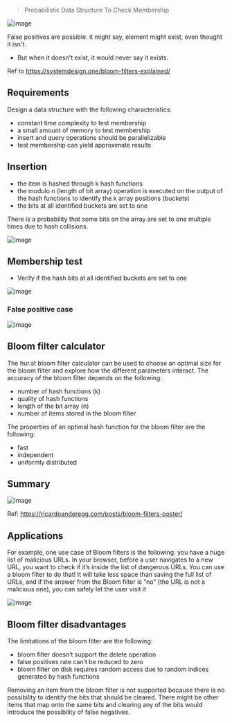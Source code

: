 > Probabilistic Data Structure To Check Membership

![image](https://github.com/user-attachments/assets/1e8361b7-303b-4f2f-b9d9-6fff343830b3)

False positives are possible. it might say, element might exist, even thought it isn't.
* But when it doesn't exist, it would never say it exists.

Ref to https://systemdesign.one/bloom-filters-explained/ 

## Requirements
Design a data structure with the following characteristics:
* constant time complexity to test membership
* a small amount of memory to test membership
* insert and query operations should be parallelizable
* test membership can yield approximate results

## Insertion

* the item is hashed through k hash functions
* the modulo n (length of bit array) operation is executed on the output of the hash functions to identify the k array positions (buckets)
* the bits at all identified buckets are set to one

There is a probability that some bits on the array are set to one multiple times due to hash collisions.

![image](https://github.com/user-attachments/assets/220efe39-5c59-41d4-acef-14d79f358613)

## Membership test
* Verify if the hash bits at all identified buckets are set to one

![image](https://github.com/user-attachments/assets/2dc29d8f-574a-41d9-b2db-c5e7804c1221)

### False positive case

![image](https://github.com/user-attachments/assets/3b31929d-0ee9-4cef-96cf-fbefa416b8ec)

## Bloom filter calculator

The hur.st bloom filter calculator can be used to choose an optimal size for the bloom filter and explore how the different parameters interact. The accuracy of the bloom filter depends on the following:

* number of hash functions (k)
* quality of hash functions
* length of the bit array (n)
* number of items stored in the bloom filter

The properties of an optimal hash function for the bloom filter are the following:
* fast
* independent
* uniformly distributed

## Summary
![image](https://github.com/user-attachments/assets/72efdd27-e1fb-4ed4-95ca-e876f89636d5)

Ref: https://ricardoanderegg.com/posts/bloom-filters-poster/

## Applications
For example, one use case of Bloom filters is the following: you have a huge list of malicious URLs. In your browser, before a user navigates to a new URL, you want to check if it’s inside the list of dangerous URLs. You can use a bloom filter to do that! It will take less space than saving the full list of URLs, and if the answer from the Bloom filter is “no” (the URL is not a malicious one), you can safely let the user visit it

![image](https://github.com/user-attachments/assets/8d0cb71b-8ae2-44af-a53d-e0adc8f5c8fa)

## Bloom filter disadvantages

The limitations of the bloom filter are the following:
* bloom filter doesn’t support the delete operation
* false positives rate can’t be reduced to zero
* bloom filter on disk requires random access due to random indices generated by hash functions

Removing an item from the bloom filter is not supported because there is no possibility to identify the bits that should be cleared. There might be other items that map onto the same bits and clearing any of the bits would introduce the possibility of false negatives.
